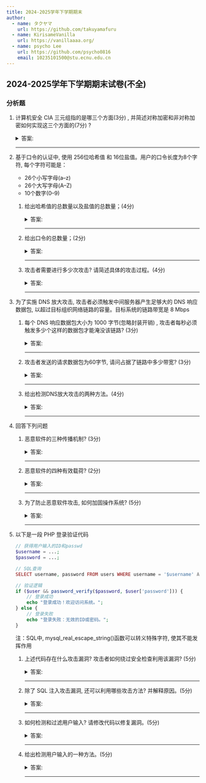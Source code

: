 ```yaml
---
title: 2024-2025学年下学期期末
author:
  - name: タクヤマ
    url: https://github.com/takuyamafuru
  - name: KirisameVanilla
    url: https://vanillaaaa.org/
  - name: psycho Lee
    url: https://github.com/psycho0816
    email: 10235101500@stu.ecnu.edu.cn
---
```


## 2024-2025学年下学期期末试卷(不全)

### 分析题

1. 计算机安全 CIA 三元组指的是哪三个方面(3分) , 并简述对称加密和非对称加密如何实现这三个方面的(7分) ?

    <details>
    <summary>答案:</summary>
     CIA 三元组是

     - 机密性 Confidentiality
     - 完整性 Integrity
     - 可用性 Availability

    对称加密:

    - 机密性: 使用单一密钥对数据进行加密和解密
    - 完整性: 使用消息验证码来确保消息的完整性， 而消息验证码基于对称加密
    - 可用性: 不提供

    非对称加密:
    - 机密性: 使用接收方的公钥加密， 只有私钥持有者可以解密
    - 完整性: 使用数字签名确保完整性， 发送方用私钥对消息摘要签名， 接收方用其公钥验证
    - 可用性: 不提供

    </details>

    ***

2. 基于口令的认证中, 使用 256位哈希值 和 16位盐值。用户的口令长度为8个字符, 每个字符可能是：  

    - 26个小写字母(a–z)
    - 26个大写字母(A–Z)
    - 10个数字(0–9)

    1. 给出哈希值的总数量以及盐值的总数量；(4分)

        <details>
        <summary>答案:</summary>

        - 哈希值的总数量： $2^{256}$
        - 盐值的总数量： $2^{16}$

        </details>

        ***

    2. 给出口令的总数量；(2分)

        <details>
        <summary>答案:</summary>

        每一位有 $26+26+10=62$ 个选择，故总数量为 $62^{8}$

        </details>

        ***

    3. 攻击者需要进行多少次攻击? 请简述具体的攻击过程。(4分)

        <details>
        <summary>答案:</summary>

        需要进行 $62^{8}$ 次攻击
        考虑已知盐值的情况：
        - 获取目标用户的口令哈希H与盐值S
        - 随机猜测一个口令P
        - 计算 Hash(S + P)，并与H比较，若匹配则攻击成功

        </details>

        ***

3. 为了实施 DNS 放大攻击, 攻击者必须触发中间服务器产生足够大的 DNS 响应数据包, 以超过目标组织网络链路的容量。目标系统的链路带宽是 8 Mbps

    1. 每个 DNS 响应数据包大小为 1000 字节(忽略封装开销) , 攻击者每秒必须触发多少个这样的数据包才能淹没该链路? (3分)

        <details>
        <summary>答案:</summary>

        $\frac{8 Mb/s}{1000 Byte/packet} = 1000 packet/s$

        </details>

        ***

    2. 攻击者发送的请求数据包为60字节, 请问占据了链路中多少带宽? (3分)

        <details>
        <summary>答案:</summary>

        带宽为：
        $1000packet/s * 60Byte/packet = 480 kbps$

        </details>

        ***

    3. 给出检测DNS放大攻击的两种方法。(4分)

        <details>
        <summary>答案:</summary>

        - 流量异常检测：监控网络流量，特别是DNS响应包的数量和大小
        - DNS查询日志分析：检查DNS服务器的查询日志，如果发现大量重复的查询（如针对特定域名的ANY查询）来自相同源IP（攻击者伪造的受害者IP），则可能为攻击
        </details>

        ***

4. 回答下列问题

    1. 恶意软件的三种传播机制? (3分)

        <details>
        <summary>答案:</summary>

        - 感染内容
        - 漏洞利用
        - 社会工程学

        </details>

        ***

    2. 恶意软件的四种有效载荷? (2分)

        <details>
        <summary>答案:</summary>

        - 系统损坏
        - 攻击代理
        - 信息窃取
        - 隐蔽

        </details>

        ***

    3. 为了防止恶意软件攻击, 如何加固操作系统? (5分)

        <details>
        <summary>答案:</summary>

        - 及时更新补丁
        - 设置访问控制
        - 提高用户的安全意识
        - 加强检测与扫描
        - 等等

        言之有理即可
        </details>

        ***

5. 以下是一段 PHP 登录验证代码

    ``` php
    // 获得用户输入的ID和passwd
    $username = ...;
    $password = ...;

    // SQL查询
    SELECT username, password FROM users WHERE username = '$username' AND password = '$password';  

    // 验证逻辑
    if ($user && password_verify($password, $user['password'])) {
        // 登录成功
        echo "登录成功！欢迎访问系统。";
    } else {
        // 登录失败
        echo "登录失败：无效的ID或密码。";
    }
    ```

    注：SQL中, mysql_real_escape_string()函数可以转义特殊字符, 使其不能发挥作用

    1. 上述代码存在什么攻击漏洞? 攻击者如何绕过安全检查利用该漏洞? (5分)

        <details>
        <summary>答案:</summary>

        代码存在SQL注入攻击漏洞，攻击者可以在用户名输入中注入SQL代码，例如输入：' OR 1=1 -- ，这会导致查询返回所有用户（忽略密码条件）

        </details>

        ***

    2. 除了 SQL 注入攻击漏洞, 还可以利用哪些攻击方法? 并解释原因。(5分)

        <details>
        <summary>答案:</summary>

        - 暴力破解：代码中没有登录尝试次数限制或账户锁定机制，攻击者可以自动化尝试大量用户名和密码组合，直到找到正确凭证
        - 口令哈希泄露：通过SQL注入或其他方式获取数据库中的密码哈希值后，攻击者可以使用彩虹表或暴力破解工具离线破解密码
        - 跨站脚本攻击（XSS）：如果登录成功或失败消息中直接输出用户输入（如用户名），且没有过滤，攻击者可能注入恶意脚本，在用户浏览器执行

        </details>

        ***

    3. 如何检测和过滤用户输入? 请修改代码以修复漏洞。(5分)

        <details>
        <summary>答案:</summary>

        - 使用预处理语句（参数化查询）防止SQL注入。
        - 对输入进行验证和过滤，如使用filter_var函数检查邮箱格式的用户名，或限制输入长度
        - 转义输出以防止XSS

        修改sql部分代码如下：

        ``` php
        $stmt = $pdo->prepare("SELECT username, password FROM users WHERE username = ?");
        $stmt->execute([$username]);
        $user = $stmt->fetch();
        
        ```

        </details>

        ***

    4. 给出检测用户输入的一种方法。(5分)

        <details>
        <summary>答案:</summary>

        一种检测用户输入的方法是使用白名单验证。例如，对于用户名，只允许字母、数字和特定字符，使用正则表达式进行匹配：

        ``` php
        if (preg_match('/^[a-zA-Z0-9_]+$/', $username)) {
            // 输入有效
        } else {
            // 输入无效，拒绝处理
        }
        ```

        </details>

        ***
